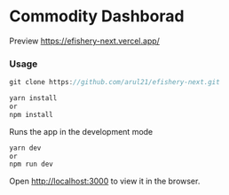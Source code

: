 # Commodity Dashborad

Preview https://efishery-next.vercel.app/

### Usage

```javascript
git clone https://github.com/arul21/efishery-next.git
```

```javascript
yarn install
or
npm install
```

Runs the app in the development mode

```javascript
yarn dev
or
npm run dev
```

Open [http://localhost:3000](http://localhost:3000) to view it in the browser.
